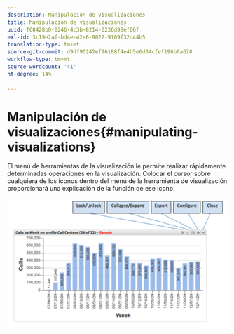 ```yaml
---
description: Manipulación de visualizaciones
title: Manipulación de visualizaciones
uuid: f60428b0-8246-4c3b-8214-0236d98ef06f
exl-id: 3c19e2af-bd4e-42e6-9022-9109f32d44b5
translation-type: tm+mt
source-git-commit: d9df90242ef96188f4e4b5e6d04cfef196b0a628
workflow-type: tm+mt
source-wordcount: '41'
ht-degree: 14%

---
```


# Manipulación de visualizaciones{#manipulating-visualizations}

El menú de herramientas de la visualización le permite realizar rápidamente determinadas operaciones en la visualización. Colocar el cursor sobre cualquiera de los iconos dentro del menú de la herramienta de visualización proporcionará una explicación de la función de ese icono.

![](assets/manipulate_visual.png)
